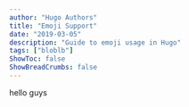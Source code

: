 ```yaml
---
author: "Hugo Authors"
title: "Emoji Support"
date: "2019-03-05"
description: "Guide to emoji usage in Hugo"
tags: ["bloblb"]
ShowToc: false
ShowBreadCrumbs: false
---
```


hello guys